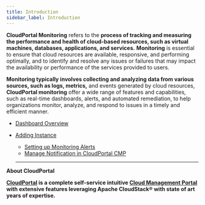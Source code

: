 ```yaml
---
title: Introduction
sidebar_label: Introduction
---
```


**CloudPortal Monitoring** refers to the **process of tracking and measuring the performance and health of cloud-based resources, such as virtual machines, databases, applications, and services.** **Monitoring** is essential to ensure that cloud resources are available, responsive, and performing optimally, and to identify and resolve any issues or failures that may impact the availability or performance of the services provided to users.

**Monitoring typically involves collecting and analyzing data from various sources, such as logs, metrics,** and events generated by cloud resources, **CloudPortal monitoring** offer a wide range of features and capabilities, such as real-time dashboards, alerts, and automated remediation, to help organizations monitor, analyze, and respond to issues in a timely and efficient manner.


- [Dashboard Overview](./Dashboard-Overview#dashboard-overview-in-CloudPortal-cmp)
- [Adding Instance](./Adding-Instance#install-monitoring-agent-to-an-instance)
  - [Setting up Monitoring Alerts](./Adding-Instance#setting-up-monitoring-alerts-in-CloudPortal-cmp)
  - [Manage Notification in CloudPortal CMP](./Adding-Instance#manage-notification-in-CloudPortal-cmp)

  -----------------------------------------------------


**About CloudPortal**

**[CloudPortal](https://www.youtube.com/watch?v=nyV8oE3dfXs) is a complete self-service intuitive [Cloud Management Portal](https://www.CloudPortal.com/) with extensive features leveraging Apache CloudStack® with state of art years of expertise.**
